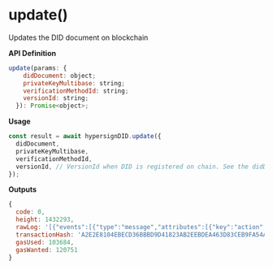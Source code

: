 # update()

Updates the DID document on blockchain

**API Definition**

```javascript
update(params: {
    didDocument: object;
    privateKeyMultibase: string;
    verificationMethodId: string;
    versionId: string;
  }): Promise<object>;
```

**Usage**

```javascript
const result = await hypersignDID.update({
  didDocument,
  privateKeyMultibase,
  verificationMethodId,
  versionId, // VersionId when DID is registered on chain. See the didDocumentMetadata when DID resolves
});
```

**Outputs**

```javascript
{
  code: 0,
  height: 1432293,
  rawLog: '[{"events":[{"type":"message","attributes":[{"key":"action","value":"/hypersignprotocol.hidnode.ssi.MsgUpdateDID"}]}]}]',
  transactionHash: 'A2E2E8104EBECD36BBBD9D41823AB2EEBDEA463D83CEB9FA54AA4D4017012B2D',
  gasUsed: 103684,
  gasWanted: 120751
}
```
